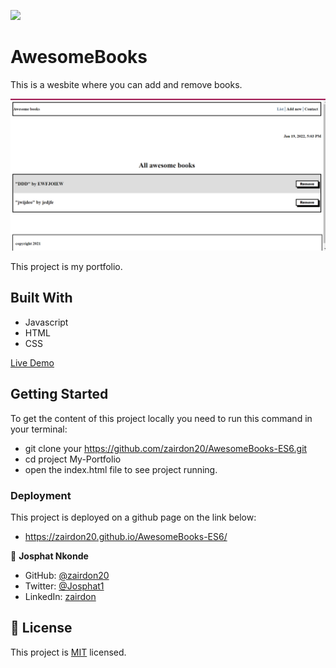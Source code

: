 ![](https://img.shields.io/badge/Microverse-blueviolet)

# AwesomeBooks

This is a wesbite where you can add and remove books.

![screenshot](Screenshotst.png)

This project is my portfolio.

## Built With

- Javascript
- HTML
- CSS

[Live Demo](https://zairdon20.github.io/AwesomeBooks-ES6/)

## Getting Started

To get the content of this project locally you need to run this command in your terminal:

- git clone your https://github.com/zairdon20/AwesomeBooks-ES6.git
- cd project My-Portfolio
- open the index.html file to see project running.

### Deployment

This project is deployed on a github page on the link below:

- https://zairdon20.github.io/AwesomeBooks-ES6/

👤 **Josphat Nkonde**

- GitHub: [@zairdon20](https://github.com/zairdon20)
- Twitter: [@Josphat1](https://twitter.com/Josphat1/)
- LinkedIn: [zairdon](https://www.linkedin.com/in/zairdon/)

## 📝 License

This project is [MIT](./MIT.md) licensed.
